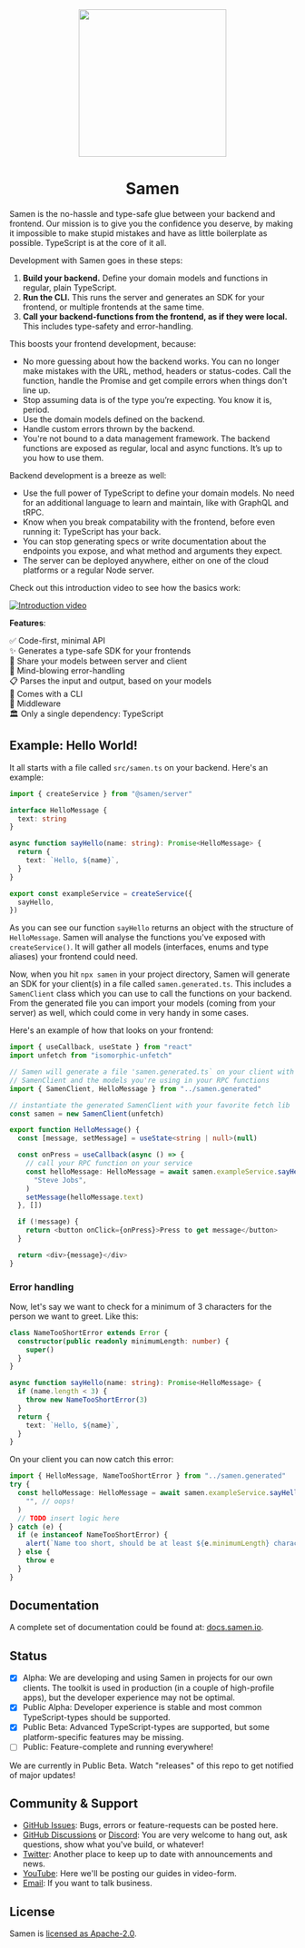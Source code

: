 <div align="center">
  <img src="./doc-assets/logo.png" width="260" />
  <h1>Samen</h1>
</div>

Samen is the no-hassle and type-safe glue between your backend and frontend. Our mission is to give you the confidence you deserve, by making it impossible to make stupid mistakes and have as little boilerplate as possible. TypeScript is at the core of it all.

Development with Samen goes in these steps:

1. **Build your backend.** Define your domain models and functions in regular, plain TypeScript.
2. **Run the CLI.** This runs the server and generates an SDK for your frontend, or multiple frontends at the same time.
3. **Call your backend-functions from the frontend, as if they were local.** This includes type-safety and error-handling.

This boosts your frontend development, because:

- No more guessing about how the backend works. You can no longer make mistakes with the URL, method, headers or status-codes. Call the function, handle the Promise and get compile errors when things don't line up.
- Stop assuming data is of the type you’re expecting. You know it is, period.
- Use the domain models defined on the backend.
- Handle custom errors thrown by the backend.
- You're not bound to a data management framework. The backend functions are exposed as regular, local and async functions. It’s up to you how to use them.

Backend development is a breeze as well:

- Use the full power of TypeScript to define your domain models. No need for an additional language to learn and maintain, like with GraphQL and tRPC.
- Know when you break compatability with the frontend, before even running it: TypeScript has your back.
- You can stop generating specs or write documentation about the endpoints you expose, and what method and arguments they expect.
- The server can be deployed anywhere, either on one of the cloud platforms or a regular Node server.

Check out this introduction video to see how the basics work:

[![Introduction video](./doc-assets/thumbnail.png)](https://www.youtube.com/watch?v=I13TKes7ylg)

**Features**:

✅ Code-first, minimal API  
✨ Generates a type-safe SDK for your frontends  
🚀 Share your models between server and client  
🧨 Mind-blowing error-handling  
📋 Parses the input and output, based on your models  
🔋 Comes with a CLI  
🖖 Middleware  
🏛️ Only a single dependency: TypeScript  

## Example: Hello World!

It all starts with a file called `src/samen.ts` on your backend. Here's an example:

```ts
import { createService } from "@samen/server"

interface HelloMessage {
  text: string
}

async function sayHello(name: string): Promise<HelloMessage> {
  return {
    text: `Hello, ${name}`,
  }
}

export const exampleService = createService({
  sayHello,
})
```

As you can see our function `sayHello` returns an object with the structure of `HelloMessage`. Samen will analyse the functions you've exposed with `createService()`. It will gather all models (interfaces, enums and type aliases) your frontend could need.

Now, when you hit `npx samen` in your project directory, Samen will generate an SDK for your client(s) in a file called `samen.generated.ts`. This includes a `SamenClient` class which you can use to call the functions on your backend. From the generated file you can import your models (coming from your server) as well, which could come in very handy in some cases.

Here's an example of how that looks on your frontend:

```ts
import { useCallback, useState } from "react"
import unfetch from "isomorphic-unfetch"

// Samen will generate a file 'samen.generated.ts` on your client with a
// SamenClient and the models you're using in your RPC functions
import { SamenClient, HelloMessage } from "../samen.generated"

// instantiate the generated SamenClient with your favorite fetch lib
const samen = new SamenClient(unfetch)

export function HelloMessage() {
  const [message, setMessage] = useState<string | null>(null)

  const onPress = useCallback(async () => {
    // call your RPC function on your service
    const helloMessage: HelloMessage = await samen.exampleService.sayHello(
      "Steve Jobs",
    )
    setMessage(helloMessage.text)
  }, [])

  if (!message) {
    return <button onClick={onPress}>Press to get message</button>
  }

  return <div>{message}</div>
}
```

### Error handling

Now, let's say we want to check for a minimum of 3 characters for the person we want to greet. Like this:

```ts
class NameTooShortError extends Error {
  constructor(public readonly minimumLength: number) {
    super()
  }
}

async function sayHello(name: string): Promise<HelloMessage> {
  if (name.length < 3) {
    throw new NameTooShortError(3)
  }
  return {
    text: `Hello, ${name}`,
  }
}
```

On your client you can now catch this error:

```ts
import { HelloMessage, NameTooShortError } from "../samen.generated"
try {
  const helloMessage: HelloMessage = await samen.exampleService.sayHello(
    "", // oops!
  )
  // TODO insert logic here
} catch (e) {
  if (e instanceof NameTooShortError) {
    alert(`Name too short, should be at least ${e.minimumLength} characters`)
  } else {
    throw e
  }
}
```

## Documentation

A complete set of documentation could be found at: [docs.samen.io](https://docs.samen.io/).

## Status

- [x] Alpha: We are developing and using Samen in projects for our own clients. The toolkit is used in production (in a couple of high-profile apps), but the developer experience may not be optimal.
- [x] Public Alpha: Developer experience is stable and most common TypeScript-types should be supported.
- [x] Public Beta: Advanced TypeScript-types are supported, but some platform-specific features may be missing.
- [ ] Public: Feature-complete and running everywhere!

We are currently in Public Beta. Watch "releases" of this repo to get notified of major updates!

## Community & Support

- [GitHub Issues](https://github.com/samen-io/samen/issues): Bugs, errors or feature-requests can be posted here.
- [GitHub Discussions]() or [Discord](https://discord.gg/t97n6wQfkh): You are very welcome to hang out, ask questions, show what you've build, or whatever!
- [Twitter](https://twitter.com/SamenHQ): Another place to keep up to date with announcements and news.
- [YouTube](https://www.youtube.com/channel/UCgHc6KiLud3FAL_Pecb3pnQ): Here we'll be posting our guides in video-form.
- [Email](mailto:hi@samen.io): If you want to talk business.

## License

Samen is [licensed as Apache-2.0](https://www.apache.org/licenses/LICENSE-2.0).
